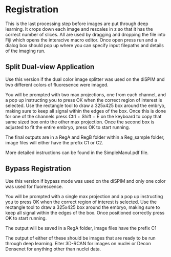 # Registration

This is the last processing step before images are put through deep learning. It crops down each image and rescales in z so that it has the correct number of slices. All are used by dragging and dropping the file into Fiji which opens the interacive macro editor. Once open press run and a dialog box should pop up where you can specify input filepaths and details of the imaging run.

## Split Dual-view Application
Use this version if the dual color image splitter was used on the diSPIM and two different colors of fluoresence were imaged.

You will be prompted with two max projections, one from each channel, and a pop up instructing you to press OK when the correct region of interest is selected. Use the rectangle tool to draw a 325x425 box around the embryo, making sure to keep all signal within the edges of the box. Once this is done for one of the channels press Ctrl + Shift + E on the keyboard to copy that same sized box onto the other max projection. Once the second box is adjusted to fit the entire embryo, press OK to start running.

The final outputs are in a RegA and RegB folder within a Reg_sample folder, image files will either have the prefix C1 or C2.

More detailed instructions can be found in the SimpleManul.pdf file.

## Bypass Registration
Use this version if bypass mode was used on the diSPIM and only one color was used for fluorescence.

You will be prompted with a single max projection and a pop up instructing you to press OK when the correct region of interest is selected. Use the rectangle tool to draw a 325x425 box around the embryo, making sure to keep all signal within the edges of the box. Once positioned correctly press OK to start running.
  
The output will be saved in a RegA folder, image files have the prefix C1




The output of either of these should be images that are ready to be run through deep learning. Eiter 3D-RCAN for images on nuclei or Decon Densenet for anything other than nuclei data.
